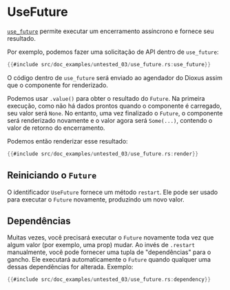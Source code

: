 # UseFuture

[`use_future`](https://docs.rs/dioxus-hooks/latest/dioxus_hooks/fn.use_future.html) permite executar um encerramento assíncrono e fornece seu resultado.

Por exemplo, podemos fazer uma solicitação de API dentro de `use_future`:

```rust
{{#include src/doc_examples/untested_03/use_future.rs:use_future}}
```

O código dentro de `use_future` será enviado ao agendador do Dioxus assim que o componente for renderizado.

Podemos usar `.value()` para obter o resultado do `Future`. Na primeira execução, como não há dados prontos quando o componente é carregado, seu valor será `None`. No entanto, uma vez finalizado o `Future`, o componente será renderizado novamente e o valor agora será `Some(...)`, contendo o valor de retorno do encerramento.

Podemos então renderizar esse resultado:

```rust
{{#include src/doc_examples/untested_03/use_future.rs:render}}
```

## Reiniciando o `Future`

O identificador `UseFuture` fornece um método `restart`. Ele pode ser usado para executar o `Future` novamente, produzindo um novo valor.

## Dependências

Muitas vezes, você precisará executar o `Future` novamente toda vez que algum valor (por exemplo, uma prop) mudar. Ao invés de `.restart` manualmente, você pode fornecer uma tupla de "dependências" para o gancho. Ele executará automaticamente o `Future` quando qualquer uma dessas dependências for alterada. Exemplo:

```rust
{{#include src/doc_examples/untested_03/use_future.rs:dependency}}
```
